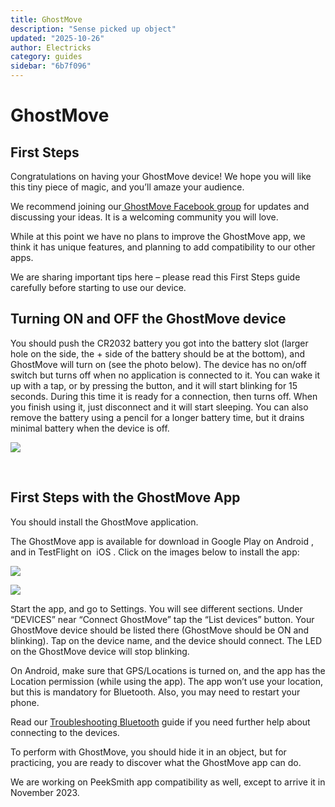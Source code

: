 ```yaml
---
title: GhostMove
description: "Sense picked up object"
updated: "2025-10-26"
author: Electricks
category: guides
sidebar: "6b7f096"
---
```


# GhostMove

## First Steps

Congratulations on having your GhostMove device! We hope you will like this tiny piece of magic, and you’ll amaze your audience.

We recommend joining our[ GhostMove Facebook group](https://www.facebook.com/groups/ghostmove) for updates and discussing your ideas. It is a welcoming community you will love.

While at this point we have no plans to improve the GhostMove app, we think it has unique features, and planning to add compatibility to our other apps.

We are sharing important tips here – please read this First Steps guide carefully before starting to use our device.

## Turning ON and OFF the GhostMove device

You should push the CR2032 battery you got into the battery slot (larger hole on the side, the + side of the battery should be at the bottom), and GhostMove will turn on (see the photo below). The device has no on/off switch but turns off when no application is connected to it. You can wake it up with a tap, or by pressing the button, and it will start blinking for 15 seconds. During this time it is ready for a connection, then turns off. When you finish using it, just disconnect and it will start sleeping. You can also remove the battery using a pencil for a longer battery time, but it drains minimal battery when the device is off.

[![](https://electricks.info/wp-content/uploads/2023/10/battery-2.jpeg)](https://electricks.info/wp-content/uploads/2023/10/battery-2.jpeg)

 

## First Steps with the GhostMove App

You should install the GhostMove application.

The GhostMove app is available for download in Google Play on Android , and in TestFlight on  iOS . Click on the images below to install the app:

[![](https://electricks.info/wp-content/uploads/2023/10/googleplay-300x89.png)](https://play.google.com/store/apps/details?id=com.benkesmith.ghostmove)

[![](https://electricks.info/wp-content/uploads/2023/10/testflight-badge.png)](https://testflight.apple.com/join/DR5VLHcn)

Start the app, and go to Settings. You will see different sections. Under “DEVICES” near “Connect GhostMove” tap the “List devices” button. Your GhostMove device should be listed there (GhostMove should be ON and blinking). Tap on the device name, and the device should connect. The LED on the GhostMove device will stop blinking.

On Android, make sure that GPS/Locations is turned on, and the app has the Location permission (while using the app). The app won’t use your location, but this is mandatory for Bluetooth. Also, you may need to restart your phone.

Read our [Troubleshooting Bluetooth](https://electricks.info/docs/misc/troubleshooting-bluetooth/) guide if you need further help about connecting to the devices.

To perform with GhostMove, you should hide it in an object, but for practicing, you are ready to discover what the GhostMove app can do.

We are working on PeekSmith app compatibility as well, except to arrive it in November 2023.